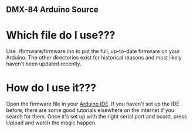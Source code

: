 DMX-84 Arduino Source
---------------------

Which file do I use???
======================

Use ./firmware/firmware.ino to put the full, up-to-date firmware on your
Arduino. The other directories exist for historical reasons and most likely
haven't been updated recently.

How do I use it???
==================

Open the firmware file in your
[Arduino IDE](http://www.arduino.cc/en/Main/Software).
If you haven't set up the IDE before, there are some good tutorials
elsewhere on the internet if you search for them. Once it's set up
with the right serial port and board, press Upload and watch the magic
happen.
